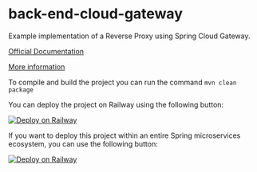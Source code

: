 # back-end-cloud-gateway

Example implementation of a Reverse Proxy using Spring Cloud Gateway.

[Official Documentation](https://cloud.spring.io/spring-cloud-gateway/reference/html/)

[More information](https://www.baeldung.com/spring-cloud-gateway)

To compile and build the project you can run the command ``mvn clean package``

You can deploy the project on Railway using the following button:

[![Deploy on Railway](https://railway.app/button.svg)](https://railway.app/template/OI2sbM?referralCode=jesus-unir)

If you want to deploy this project within an entire Spring microservices ecosystem, you can use the following button:

[![Deploy on Railway](https://railway.app/button.svg)](https://railway.app/template/f6CKpT?referralCode=jesus-unir)